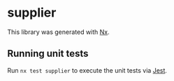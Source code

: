 # supplier

This library was generated with [Nx](https://nx.dev).

## Running unit tests

Run `nx test supplier` to execute the unit tests via [Jest](https://jestjs.io).
